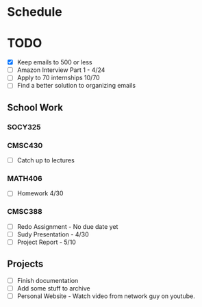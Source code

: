 # Schedule
# TODO
- [X] Keep emails to 500 or less
- [ ] Amazon Interview Part 1 - 4/24
- [ ] Apply to 70 internships 10/70
- [ ] Find a better solution to organizing emails

## School Work
### SOCY325

### CMSC430
- [ ] Catch up to lectures 
  
### MATH406
- [ ] Homework 4/30

### CMSC388
- [ ] Redo Assignment - No due date yet
- [ ] Sudy Presentation - 4/30
- [ ] Project Report - 5/10

## Projects
- [ ] Finish documentation 
- [ ] Add some stuff to archive
- [ ] Personal Website - Watch video from network guy on youtube. 
